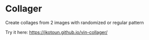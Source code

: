 # Collager
Create collages from 2 images with randomized or regular pattern

Try it here: https://jkotoun.github.io/vin-collager/

